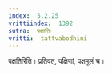 ```yaml
---
index:  5.2.25
vrittiindex:  1392
sutra:  पक्षात्तिः
vritti:  tattvabodhini 
---
```


पक्षतिरिति। प्रतिवत्, पक्षिणां, पक्षमूलं च।

